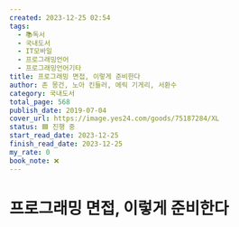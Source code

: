 ```yaml
---
created: 2023-12-25 02:54
tags:
  - 📚독서
  - 국내도서
  - IT모바일
  - 프로그래밍언어
  - 프로그래밍언어기타
title: 프로그래밍 면접, 이렇게 준비한다
author: 존 몽건, 노아 킨들러, 에릭 기게리, 서환수
category: 국내도서
total_page: 568
publish_date: 2019-07-04
cover_url: https://image.yes24.com/goods/75187284/XL
status: 🟦 진행 중
start_read_date: 2023-12-25
finish_read_date: 2023-12-25
my_rate: 0
book_note: ❌
---
```


# 프로그래밍 면접, 이렇게 준비한다

